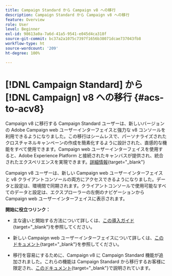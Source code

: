 ```yaml
---
title: Campaign Standard から Campaign v8 への移行
description: Campaign Standard から Campaign v8 への移行
feature: Overview
role: User
level: Beginner
exl-id: 98613a0a-7a6d-41a5-9541-e045d4ca318f
source-git-commit: bc37a2a1075c7397f1656b38071dcae737043fb8
workflow-type: ht
source-wordcount: '209'
ht-degree: 100%

---
```


# [!DNL Campaign Standard] から [!DNL Campaign] v8 への移行 {#acs-to-acv8}

Campaign v8 に移行する Campaign Standard ユーザーは、新しいバージョンの Adobe Campaign web ユーザーインターフェイスと強力な v8 コンソールを利用できるようになりました。この移行はシームレスで、パーソナライズされたクロスチャネルキャンペーンの作成を簡素化するように設計された、直感的な機能をすべて使用できます。Campaign web ユーザーインターフェイスを使用すると、Adobe Experience Platform と接続されたキャンバスが提供され、統合されたエクスペリエンスを実現できます。[詳細情報](https://experienceleague.adobe.com/ja/docs/campaign-web/v8/start/acs-migration){target="_blank"}

Campaign v8 ユーザーは、新しい Campaign web ユーザーインターフェイスと v8 クライアントコンソールの両方にアクセスできるようになりました。データと設定は、環境間で同期されます。クライアントコンソールで使用可能なすべてのデータと設定は、エクスプローラーの左側のナビゲーションから Campaign web ユーザーインターフェイスに表示されます。

**開始に役立つリンク：**

* 主な違いと開始する方法について詳しくは、[この導入ガイド](https://experienceleague.adobe.com/ja/docs/campaign-web/acs-to-ac/home){target="_blank"}を参照してください。

* 新しい Campaign web ユーザーインターフェイスについて詳しくは、[このドキュメント](https://experienceleague.adobe.com/docs/campaign-web/v8/campaign-web-home.html?lang=ja){target="_blank"}を参照してください。

* 移行を容易にするために、Campaign v8 に Campaign Standard 機能が追加されました。これらの機能は Campaign Standard から移行するお客様に限定され、[このドキュメント](https://experienceleague.adobe.com/ja/docs/experience-cloud/campaign/campaign-standard-migration-home){target="_blank"}で説明されています。

